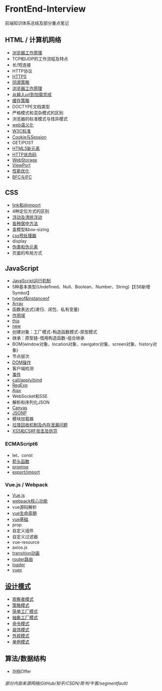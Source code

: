 # FrontEnd-Interview
前端知识体系总结及部分重点笔记

## HTML / 计算机网络
+ [浏览器工作原理](HTML/浏览器的工作原理.md)
+ TCP和UDP的工作流程及特点
+ 长/短连接
+ HTTP协议
+ [HTTPS](HTML/HTTPS.md)
+ [同源策略](HTML/同源策略.md)
+ [浏览器工作原理](HTML/浏览器的工作原理.md)
+ [从输入url到加载完成](HTML/从输入url到加载完成.md)
+ [缓存策略](http://www.imweb.io/topic/55c6f9bac222e3af6ce235b9)
+ DOCTYPE文档类型
+ 严格模式和混杂模式的区别
+ 浏览器的标准模式与怪异模式
+ [web语义化](HTML/web语义化.md)
+ [W3C标准](HTML/W3C标准.md)
+ [Cookie与Session](HTML/Cookie.md)
+ GET/POST
+ [HTML5新元素](https://github.com/tozlam/FrontEnd-Interview/blob/master/HTML/H5%E6%96%B0%E5%A2%9E%E5%85%83%E7%B4%A0.md)
+ [HTTP状态码](https://github.com/tozlam/FrontEnd-Interview/blob/master/HTML/HTTP状态码.md)
+ [WebStorage](https://github.com/tozlam/FrontEnd-Interview/blob/master/HTML/webStorage.md)
+ [ViewPort](http://www.cnblogs.com/2050/p/3877280.html)
+ [性能优化](HTML/性能优化.md)
+ [BFC与IFC](HTML/BFC与IFC.md)

## CSS
- [link和@import](CSS/link和@import.md)
- 4种定位方式的区别
- [浮动及清除浮动](CSS/浮动及清除浮动.md)
- [各种居中方法](CSS/居中.md)
- 盒模型&box-sizing
- [css预处理器](CSS/css预处理器.md)
- display
- [伪类和伪元素](CSS/伪类与伪元素.md)
- 页面的布局方式


## JavaScript
+ [JavaScript运行机制](Js/JS运行机制.md)
+ 5种基本类型(Undefined、Null、Boolean、Number、String)【ES6新增Symbol】
+ [typeof&instanceof](Js/typeof&instanceof.md)
+ [Array](Js/Array.md)
+ 函数表达式(递归、闭包、私有变量)
+ [作用域](Js/作用域.md)
+ [this](http://www.cnblogs.com/pssp/p/5216085.html)
+ [new](Js/new.md)
+ 创建对象：工厂模式-构造函数模式-原型模式
+ 继承：原型链-借用构造函数-组合继承
+ BOM(window对象、location对象、navigator对象、screen对象、history对象)
+ 节点层次
+ [DOM操作](Js/Dom操作.md)
+ 客户端检测
+ [事件](Js/事件.md)
+ [call/apply/bind](Js/call&apply&bind.md)
+ [RegExp](Js/RegExp.md)
+ [Ajax](Js/Ajax.md)
+ WebSocket和SSE
+ 解析和序列化JSON
+ [Canvas](https://github.com/tozlam/Canvas)
+ [JSONP](Js/JSONP.md)
+ 模块加载器
+ [垃圾回收机制及内存泄漏问题](Js/垃圾回收机制及内存泄漏问题.md)
+ [XSS和CSRF攻击及防范](Js/XSS和CSRF攻击及防范.md)

### ECMAScript6
- let、const
- [箭头函数](Js/ES6/箭头函数.md)
- [promise](Js/ES6/promise.md)
- [export/import](Js/ES6/export&import.md)

### Vue.js / Webpack
- [Vue.js](Js/Vue/Vue.md)
- [webpack核心功能](Js/Vue/webpack功能.md)
- vue源码解析
- [vue生命周期](Js/Vue/vue生命周期.md)
- [vue基础](Js/Vue/vue基础.md)
- prop
- 自定义组件
- 自定义过滤器
- vue-resource
- axios.js
- [transition动画](https://github.com/tozlam/VueDemo/tree/master/transition)
- [router路由](https://github.com/tozlam/VueDemo/tree/master/router)
- [loader](https://github.com/tozlam/VueDemo/tree/master/loader)
- [vuex](https://github.com/tozlam/VueDemo/tree/master/vuex/vuex-demo)


## [设计模式](https://github.com/tozlam/DesignPattern)
- [观察者模式](https://github.com/tozlam/DesignPattern/tree/master/src/ObserverPattern)
- [策略模式](https://github.com/tozlam/DesignPattern/tree/master/src/StrategyPattern)
- [简单工厂模式](https://github.com/tozlam/DesignPattern/tree/master/src/SimpleFactoryPattern)
- [抽象工厂模式](https://github.com/tozlam/DesignPattern/tree/master/src/AbstractFactoryPattern)
- [命令模式](https://github.com/tozlam/DesignPattern/tree/master/src/CommandPattern)
- [装饰模式](https://github.com/tozlam/DesignPattern/tree/master/src/DecoratorPattern)
- [外观模式](https://github.com/tozlam/DesignPattern/tree/master/src/FacadePattern)
- [单例模式](https://github.com/tozlam/DesignPattern/tree/master/src/SingletonPattern)

## 算法/数据结构
- 剑指Offer




###### 部分内容来源网络(GitHub/知乎/CSDN/简书/牛客/segmentfault)
